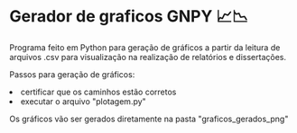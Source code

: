 # Gerador de graficos GNPY 📈📉
Programa feito em Python para geração de gráficos a partir da leitura de arquivos .csv para visualização na realização de relatórios e dissertações.

Passos para geração de gráficos:
<li>certificar que os caminhos estão corretos
<li>executar o arquivo "plotagem.py"

Os gráficos vão ser gerados diretamente na pasta "graficos_gerados_png"
